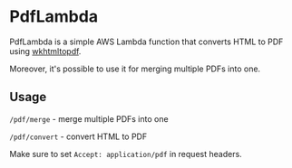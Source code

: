 # PdfLambda

PdfLambda is a simple AWS Lambda function that converts HTML to PDF using [wkhtmltopdf](https://wkhtmltopdf.org/).

Moreover, it's possible to use it for merging multiple PDFs into one.

## Usage

`/pdf/merge` - merge multiple PDFs into one

`/pdf/convert` - convert HTML to PDF

Make sure to set `Accept: application/pdf` in request headers.
